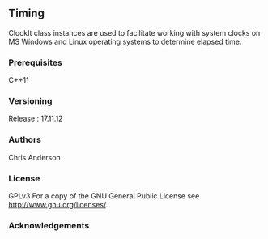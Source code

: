 ## Timing
ClockIt class instances are used to facilitate working with system clocks on MS Windows and Linux operating systems to determine elapsed time.
### Prerequisites
C++11
### Versioning
Release : 17.11.12
### Authors
Chris Anderson
### License
GPLv3  For a copy of the GNU General Public License see <http://www.gnu.org/licenses/>.
### Acknowledgements
